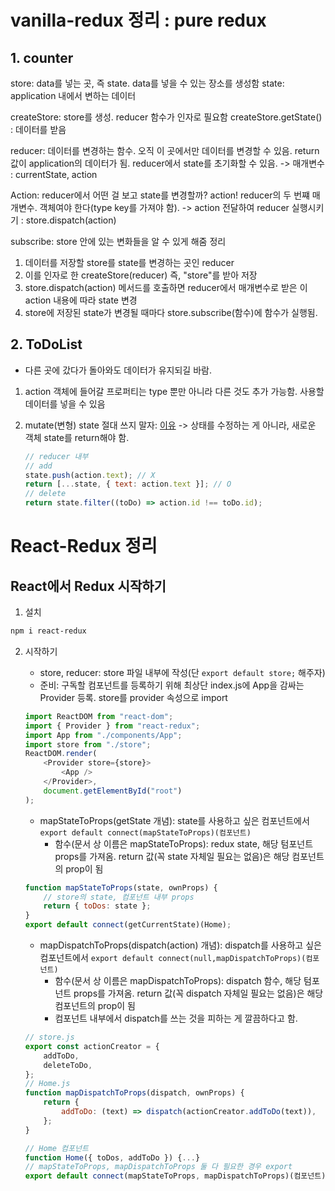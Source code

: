 # vanilla-redux 정리 : pure redux

## 1. counter

store: data를 넣는 곳, 즉 state. data를 넣을 수 있는 장소를 생성함
state: application 내에서 변하는 데이터

createStore: store를 생성. reducer 함수가 인자로 필요함
createStore.getState() : 데이터를 받음

reducer: 데이터를 변경하는 함수. 오직 이 곳에서만 데이터를 변경할 수 있음. return 값이 application의 데이터가 됨. reducer에서 state를 초기화할 수 있음.
-> 매개변수 : currentState, action

Action: reducer에서 어떤 걸 보고 state를 변경할까? action! reducer의 두 번쨰 매개변수. 객체여야 한다(type key를 가져야 함).
-> action 전달하여 reducer 실행시키기 : store.dispatch(action)

subscribe: store 안에 있는 변화들을 알 수 있게 해줌
정리

1. 데이터를 저장할 store를 state를 변경하는 곳인 reducer
2. 이를 인자로 한 createStore(reducer) 즉, "store"를 받아 저장
3. store.dispatch(action) 메서드를 호출하면 reducer에서 매개변수로 받은 이 action 내용에 따라 state 변경
4. store에 저장된 state가 변경될 때마다 store.subscribe(함수)에 함수가 실행됨.

## 2. ToDoList

-   다른 곳에 갔다가 돌아와도 데이터가 유지되길 바람.

1.  action 객체에 들어갈 프로퍼티는 type 뿐만 아니라 다른 것도 추가 가능함. 사용할 데이터를 넣을 수 있음
2.  mutate(변형) state 절대 쓰지 말자: [이유](https://redux.js.org/basics/reducers)
    -> 상태를 수정하는 게 아니라, 새로운 객체 state를 return해야 함.

    ```js
    // reducer 내부
    // add
    state.push(action.text); // X
    return [...state, { text: action.text }]; // O
    // delete
    return state.filter((toDo) => action.id !== toDo.id);
    ```

# React-Redux 정리

## React에서 Redux 시작하기

1. 설치

```sh
npm i react-redux
```

2. 시작하기

    - store, reducer: store 파일 내부에 작성(단 `export default store;` 해주자)
    - 준비: 구독할 컴포넌트를 등록하기 위해 최상단 index.js에 App을 감싸는 Provider 등록. store를 provider 속성으로 import

    ```js
    import ReactDOM from "react-dom";
    import { Provider } from "react-redux";
    import App from "./components/App";
    import store from "./store";
    ReactDOM.render(
        <Provider store={store}>
            <App />
        </Provider>,
        document.getElementById("root")
    );
    ```

    - mapStateToProps(getState 개념): state를 사용하고 싶은 컴포넌트에서 `export default connect(mapStateToProps)(컴포넌트)`
        - 함수(문서 상 이름은 mapStateToProps): redux state, 해당 텀포넌트 props를 가져옴. return 값(꼭 state 자체일 필요는 없음)은 해당 컴포넌트의 prop이 됨

    ```js
    function mapStateToProps(state, ownProps) {
        // store의 state, 컴포넌트 내부 props
        return { toDos: state };
    }
    export default connect(getCurrentState)(Home);
    ```

    - mapDispatchToProps(dispatch(action) 개념): dispatch를 사용하고 싶은 컴포넌트에서 `export default connect(null,mapDispatchToProps)(컴포넌트)`
        - 함수(문서 상 이름은 mapDispatchToProps): dispatch 함수, 해당 텀포넌트 props를 가져옴. return 값(꼭 dispatch 자체일 필요는 없음)은 해당 컴포넌트의 prop이 됨
        - 컴포넌트 내부에서 dispatch를 쓰는 것을 피하는 게 깔끔하다고 함.

    ```js
    // store.js
    export const actionCreator = {
        addToDo,
        deleteToDo,
    };
    // Home.js
    function mapDispatchToProps(dispatch, ownProps) {
        return {
            addToDo: (text) => dispatch(actionCreator.addToDo(text)),
        };
    }

    // Home 컴포넌트
    function Home({ toDos, addToDo }) {...}
    // mapStateToProps, mapDispatchToProps 둘 다 필요한 경우 export
    export default connect(mapStateToProps, mapDispatchToProps)(컴포넌트);
    ```
